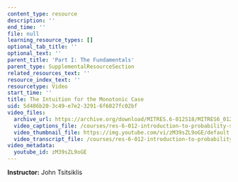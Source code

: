 ```yaml
---
content_type: resource
description: ''
end_time: ''
file: null
learning_resource_types: []
optional_tab_title: ''
optional_text: ''
parent_title: 'Part I: The Fundamentals'
parent_type: SupplementalResourceSection
related_resources_text: ''
resource_index_text: ''
resourcetype: Video
start_time: ''
title: The Intuition for the Monotonic Case
uid: 5d486b20-3c49-e7e2-3291-6f6827fc02bf
video_files:
  archive_url: https://archive.org/download/MITRES.6-012S18/MITRES6_012S18_L11-07_300k.mp4
  video_captions_file: /courses/res-6-012-introduction-to-probability-spring-2018/2c76b25675dd50409b0787c1d563a083_zM39sZL9oGE.vtt
  video_thumbnail_file: https://img.youtube.com/vi/zM39sZL9oGE/default.jpg
  video_transcript_file: /courses/res-6-012-introduction-to-probability-spring-2018/be25bb7d88451cea15c781affede3d87_zM39sZL9oGE.pdf
video_metadata:
  youtube_id: zM39sZL9oGE
---
```


**Instructor:** John Tsitsiklis